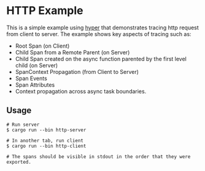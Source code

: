# HTTP Example

This is a simple example using [hyper] that demonstrates tracing http request
from client to server. The example shows key aspects of tracing
such as:

- Root Span (on Client)
- Child Span from a Remote Parent (on Server)
- Child Span created on the async function parented by the first level child (on Server)
- SpanContext Propagation (from Client to Server)
- Span Events
- Span Attributes
- Context propagation across async task boundaries.

[hyper]: https://hyper.rs/

## Usage

```shell
# Run server
$ cargo run --bin http-server

# In another tab, run client
$ cargo run --bin http-client

# The spans should be visible in stdout in the order that they were exported.
```